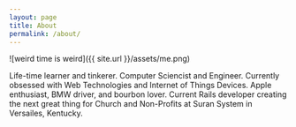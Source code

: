 ```yaml
---
layout: page
title: About
permalink: /about/
---
```



![weird time is weird]({{ site.url }}/assets/me.png)


Life-time learner and tinkerer. Computer Sciencist and Engineer. Currently obsessed with Web Technologies and Internet of Things Devices. Apple enthusiast, BMW driver, and bourbon lover. Current Rails developer creating the next great thing for Church and Non-Profits at Suran System in Versailes, Kentucky. 
